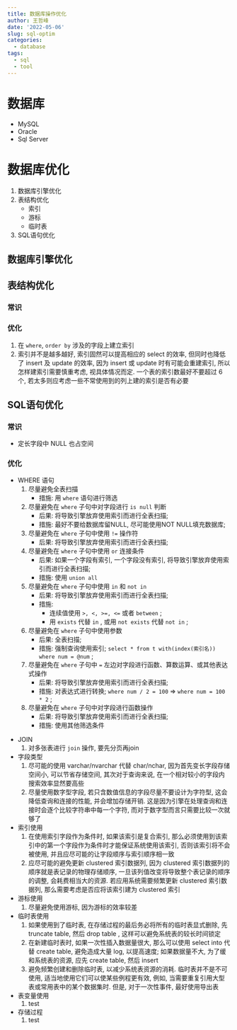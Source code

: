 ```yaml
---
title: 数据库操作优化
author: 王哲峰
date: '2022-05-06'
slug: sql-optim
categories:
  - database
tags:
  - sql
  - tool
---
```



# 数据库

- MySQL
- Oracle
- Sql Server

# 数据库优化

1. 数据库引擎优化
2. 表结构优化
   - 索引
   - 游标
   - 临时表
3. SQL语句优化

## 数据库引擎优化



## 表结构优化


### 常识

### 优化

1. 在 `where`, `order by` 涉及的字段上建立索引
2. 索引并不是越多越好, 索引固然可以提高相应的 select 的效率, 
   但同时也降低了 insert 及 update 的效率, 因为 insert 或 update 时有可能会重建索引, 
   所以怎样建索引需要慎重考虑, 视具体情况而定. 一个表的索引数最好不要超过 6 个, 
   若太多则应考虑一些不常使用到的列上建的索引是否有必要

## SQL语句优化

### 常识

* 定长字段中 NULL 也占空间

### 优化

* WHERE 语句
   1. 尽量避免全表扫描
      - 措施: 用 `where` 语句进行筛选
   2. 尽量避免在 `where` 子句中对字段进行 `is null` 判断
      - 后果: 将导致引擎放弃使用索引而进行全表扫描; 
      - 措施: 最好不要给数据库留NULL, 尽可能使用NOT NULL填充数据库; 
   3. 尽量避免在 `where` 子句中使用 `!=` 操作符
      - 后果: 将导致引擎放弃使用索引而进行全表扫描; 
   4. 尽量避免在 `where` 子句中使用 `or` 连接条件
      - 后果: 如果一个字段有索引, 一个字段没有索引, 将导致引擎放弃使用索引而进行全表扫描; 
      - 措施: 使用 `union all`
   5. 尽量避免在 `where` 子句中使用 `in` 和 `not in`
      - 后果: 将导致引擎放弃使用索引而进行全表扫描; 
      - 措施: 
         - 连续值使用 `>, <, >=, <=` 或者 `between` ; 
         - 用 `exists` 代替 `in` , 或用 `not exists` 代替 `not in` ; 
   6. 尽量避免在 `where` 子句中使用参数
      - 后果: 全表扫描; 
      - 措施: 强制查询使用索引;  `select * from t with(index(索引名)) where num = @num` ; 
   7. 尽量避免在 `where` 子句中 `=` 左边对字段进行函数、算数运算、或其他表达式操作
      - 后果: 将导致引擎放弃使用索引而进行全表扫描; 
      - 措施: 对表达式进行转换;  `where num / 2 = 100` => `where num = 100 * 2` ; 
   8. 尽量避免在 `where` 子句中对字段进行函数操作
      - 后果: 将导致引擎放弃使用索引而进行全表扫描; 
      - 措施: 使用其他筛选条件
- JOIN
   1. 对多张表进行 `join` 操作, 要先分页再join
- 字段类型
   1. 尽可能的使用 varchar/nvarchar 代替 char/nchar, 因为首先变长字段存储空间小, 
      可以节省存储空间, 其次对于查询来说, 在一个相对较小的字段内搜索效率显然要高些
   2. 尽量使用数字型字段, 若只含数值信息的字段尽量不要设计为字符型, 这会降低查询和连接的性能, 并会增加存储开销. 这是因为引擎在处理查询和连
      接时会逐个比较字符串中每一个字符, 而对于数字型而言只需要比较一次就够了
- 索引使用
   1. 在使用索引字段作为条件时, 如果该索引是复合索引, 
      那么必须使用到该索引中的第一个字段作为条件时才能保证系统使用该索引, 
      否则该索引将不会被使用, 并且应尽可能的让字段顺序与索引顺序相一致
   2. 应尽可能的避免更新 clustered 索引数据列, 因为 clustered 索引数据列的顺序就是表记录的物理存储顺序, 
      一旦该列值改变将导致整个表记录的顺序的调整, 会耗费相当大的资源. 若应用系统需要频繁更新 clustered 索引数据列, 
      那么需要考虑是否应将该索引建为 clustered 索引
- 游标使用
   1. 尽量避免使用游标, 因为游标的效率较差
- 临时表使用
   1. 如果使用到了临时表, 在存储过程的最后务必将所有的临时表显式删除, 先 truncate table, 
      然后 drop table , 这样可以避免系统表的较长时间锁定
   2. 在新建临时表时, 如果一次性插入数据量很大, 那么可以使用 select into
      代替 create table, 避免造成大量 log, 以提高速度; 如果数据量不大, 
      为了缓和系统表的资源, 应先 create table, 然后 insert
   3. 避免频繁创建和删除临时表, 以减少系统表资源的消耗. 临时表并不是不可使用, 
      适当地使用它们可以使某些例程更有效, 例如, 当需要重复引用大型表或常用表中的某个数据集时. 
      但是, 对于一次性事件, 最好使用导出表
- 表变量使用
   1. test
- 存储过程
   1. test

